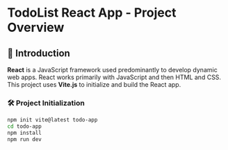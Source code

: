 # TodoList React App - Project Overview

## 📌 Introduction

**React** is a JavaScript framework used predominantly to develop dynamic web apps. React works primarily with JavaScript and then HTML and CSS. This project uses **Vite.js** to initialize and build the React app.

### 🛠 Project Initialization

```bash
npm init vite@latest todo-app
cd todo-app
npm install
npm run dev
